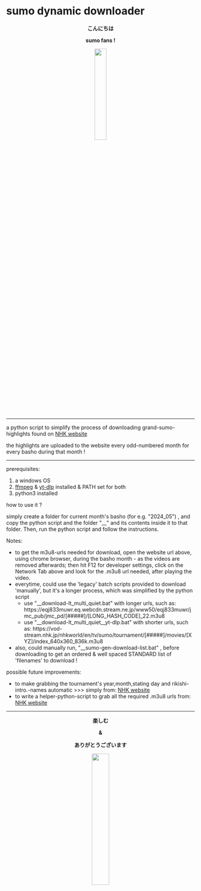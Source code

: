# sumo dynamic downloader


<b>
<p align="center"> こんにちは </p>
<p align="center"> sumo fans ! </p>
</b>


<p align="center"><img src="https://c.tenor.com/7fz6VTVZTfQAAAAC/tenor.gif" width="25%" height="25%"></p>


- - - - - - - - - - -


a python script to simplify the process of downloading grand-sumo-highlights found on [NHK website](https://www3.nhk.or.jp/nhkworld/en/tv/sumo/) 

the highlights are uploaded to the website every odd-numbered month for every basho during that month !


- - - - - - - - - - -


prerequisites:  
  1. a windows OS
  2. [ffmpeg](https://ffmpeg.org/) & [yt-dlp](https://github.com/yt-dlp/yt-dlp) installed & PATH set for both
  3. python3 installed



how to use it ?

simply create a folder for current month's basho (for e.g. "2024_05") , and copy the python script and the folder "__" and its contents inside it to that folder.
Then, run the python script and follow the instructions.



Notes:
  + to get the m3u8-urls needed for download, open the website url above, using chrome browser, during the basho month - as the videos are removed afterwards; then hit F12 for developer settings, click on the Network Tab above and look for the .m3u8 url needed, after playing the video.
  + everytime, could use the 'legacy' batch scripts provided to download 'manually', but it's a longer process, which was simplified by the python script
      - use "__download-It_multi_quiet.bat" with longer urls, such as: https://<i></i>eqj833muwr.eq.webcdn.stream.ne.jp/www50/eqj833muwr/jmc_pub/jmc_pd/[#####]/[LONG_HASH_CODE]_22.m3u8
      - use "__download-It_multi_quiet__yt-dlp.bat" with shorter urls, such as:  https://<i></i>vod-stream.nhk.jp/nhkworld/en/tv/sumo/tournament/[#####]/movies/[XYZ]/index_640x360_836k.m3u8
  + also, could manually run, "__sumo-gen-download-list.bat" , before downloading to get an ordered & well spaced STANDARD list of 'filenames' to download !


possible future improvements:
+ to make grabbing the tournament's year,month,stating day and rikishi-intro.-names automatic >>> simply from: [NHK website](https://www3.nhk.or.jp/nhkworld/en/tv/sumo/) 
+ to write a helper-python-script to grab all the required .m3u8 urls from: [NHK website](https://www3.nhk.or.jp/nhkworld/en/tv/sumo/) 
- - - - - - - - - - -


<b>
<p align="center">楽しむ</p>


<p align="center">&</p>


<p align="center">ありがとうございます</p>
</b>



<p align="center"><img src="https://media1.tenor.com/m/epsgnw_07kIAAAAC/sumo-ganbatte.gif" width="30%" height="30%"></p>

